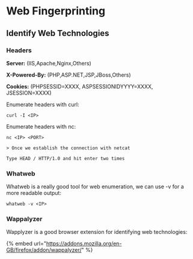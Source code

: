 # Web Fingerprinting

## Identify Web Technologies

### Headers

**Server:** \(IIS,Apache,Nginx,Others\) 

**X-Powered-By:** \(PHP,ASP.NET,JSP,JBoss,Others\) 

**Cookies:** \(PHPSESSID=XXXX, ASPSESSIONIDYYYY=XXXX, JSESSION=XXXX\)

Enumerate headers with curl:

```text
curl -I <IP>
```

Enumerate headers with nc:

```text
nc <IP> <PORT>

> Once we establish the connection with netcat

Type HEAD / HTTP/1.0 and hit enter two times
```

### Whatweb

Whatweb is a really good tool for web enumeration, we can use -v for a more readable output:

```text
whatweb -v <IP>
```

### Wappalyzer

Wapplyzer is a good browser extension for identifying web technologies:

{% embed url="https://addons.mozilla.org/en-GB/firefox/addon/wappalyzer/" %}



